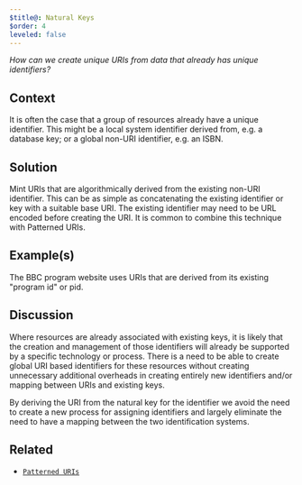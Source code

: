 ```yaml
---
$title@: Natural Keys
$order: 4
leveled: false
---
```


*How can we create unique URIs from data that already has unique identifiers?*

## Context

It is often the case that a group of resources already have a unique identifier. This might be a local system identifier derived from, e.g. a database key; or a global non-URI identifier, e.g. an ISBN.

## Solution

Mint URIs that are algorithmically derived from the existing non-URI identifier. This can be as simple as concatenating the existing identifier or key with a suitable base URI. The existing identifier may need to be URL encoded before creating the URI. It is common to combine this technique with Patterned URIs.

## Example(s)

The BBC program website uses URIs that are derived from its existing "program id" or pid.

## Discussion

Where resources are already associated with existing keys, it is likely that the creation and management of those identifiers will already be supported by a specific technology or process. There is a need to be able to create global URI based identifiers for these resources without creating unnecessary additional overheads in creating entirely new identifiers and/or mapping between URIs and existing keys.

By deriving the URI from the natural key for the identifier we avoid the need to create a new process for assigning identifiers and largely eliminate the need to have a mapping between the two identification systems.

## Related

- [`Patterned URIs`](../chapter-2/patterned-uris)
